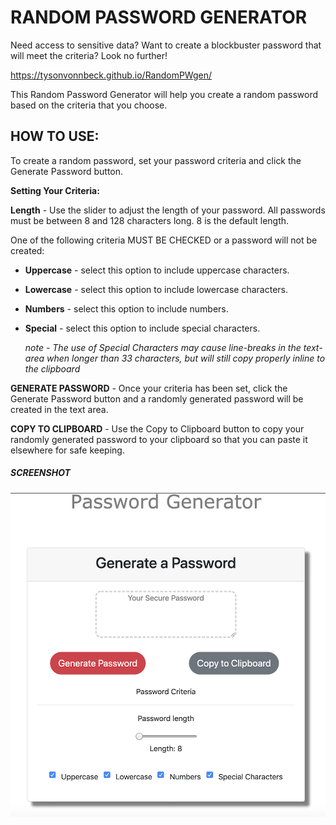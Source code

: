 # RANDOM PASSWORD GENERATOR
Need access to sensitive data? Want to create a blockbuster password that will meet the criteria? Look no further!

https://tysonvonnbeck.github.io/RandomPWgen/

This Random Password Generator will help you create a random password based on the criteria that you choose. 

## HOW TO USE:
To create a random password, set your password criteria and click the Generate Password button.

**Setting Your Criteria:**

**Length** - 
Use the slider to adjust the length of your password. All passwords must be between 8 and 128 characters long. 8 is the default length.

One of the following criteria MUST BE CHECKED or a password will not be created:
* **Uppercase** - select this option to include uppercase characters.
* **Lowercase** - select this option to include lowercase characters.
* **Numbers** - select this option to include numbers.
* **Special** - select this option to include special characters.

    *note -  The use of Special Characters may cause line-breaks in the text-area when longer than 33 characters, but will still copy properly inline to the clipboard*

**GENERATE PASSWORD** - 
Once your criteria has been set, click the Generate Password button and a randomly generated password will be created in the text area.

**COPY TO CLIPBOARD** - 
Use the Copy to Clipboard button to copy your randomly generated password to your clipboard so that you can paste it elsewhere for safe keeping.

##### SCREENSHOT
![screenshot](/images/RPG.png)
